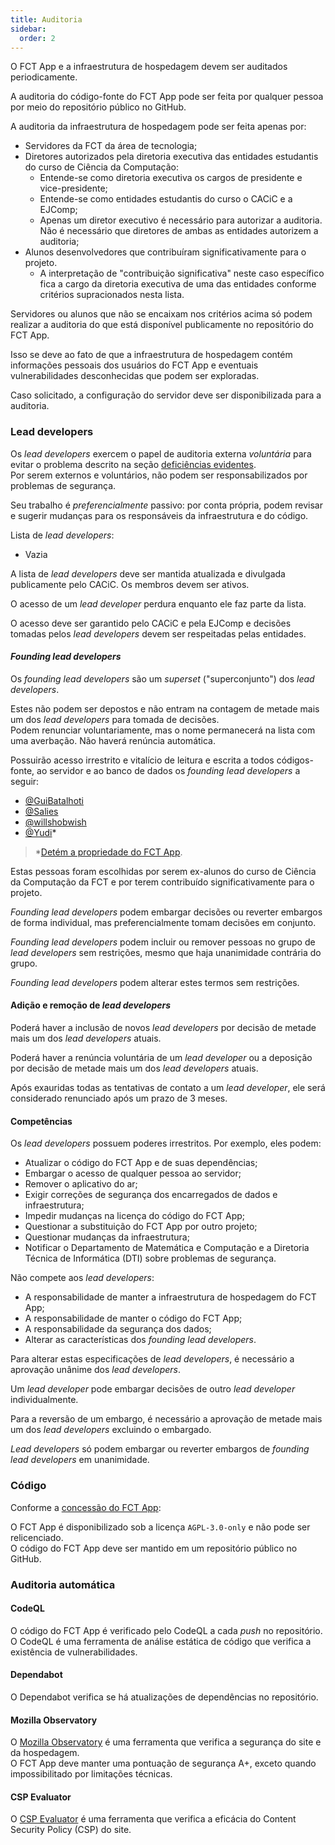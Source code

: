 ```yaml
---
title: Auditoria
sidebar:
  order: 2
---
```


O FCT App e a infraestrutura de hospedagem devem ser auditados periodicamente.

A auditoria do código-fonte do FCT App pode ser feita por qualquer pessoa por meio do repositório público no GitHub.

A auditoria da infraestrutura de hospedagem pode ser feita apenas por:

- Servidores da FCT da área de tecnologia;
- Diretores autorizados pela diretoria executiva das entidades estudantis do curso de Ciência da Computação:
  - Entende-se como diretoria executiva os cargos de presidente e vice-presidente;
  - Entende-se como entidades estudantis do curso o CACiC e a EJComp;
  - Apenas um diretor executivo é necessário para autorizar a auditoria. Não é necessário que diretores de ambas as entidades autorizem a auditoria;
- Alunos desenvolvedores que contribuíram significativamente para o projeto.
  - A interpretação de "contribuição significativa" neste caso específico fica a cargo da diretoria executiva de uma das entidades conforme critérios supracionados nesta lista.

Servidores ou alunos que não se encaixam nos critérios acima só podem realizar a auditoria do que está disponível publicamente no repositório do FCT App.

Isso se deve ao fato de que a infraestrutura de hospedagem contém informações pessoais dos usuários do FCT App e eventuais vulnerabilidades desconhecidas que podem ser exploradas.

Caso solicitado, a configuração do servidor deve ser disponibilizada para a auditoria.

### Lead developers

Os _lead developers_ exercem o papel de auditoria externa _voluntária_ para evitar o problema descrito na seção [deficiências evidentes](/devops/segurança-geral/vulnerabilidades/#deficiências-evidentes).  
Por serem externos e voluntários, não podem ser responsabilizados por problemas de segurança.

Seu trabalho é _preferencialmente_ passivo: por conta própria, podem revisar e sugerir mudanças para os responsáveis da infraestrutura e do código.

Lista de _lead developers_:

- Vazia

A lista de _lead developers_ deve ser mantida atualizada e divulgada publicamente pelo CACiC. Os membros devem ser ativos.

O acesso de um _lead developer_ perdura enquanto ele faz parte da lista.

O acesso deve ser garantido pelo CACiC e pela EJComp e decisões tomadas pelos _lead developers_ devem ser respeitadas pelas entidades.

#### _Founding lead developers_

Os _founding lead developers_ são um _superset_ ("superconjunto") dos _lead developers_.

Estes não podem ser depostos e não entram na contagem de metade mais um dos _lead developers_ para tomada de decisões.  
Podem renunciar voluntariamente, mas o nome permanecerá na lista com uma averbação. Não haverá renúncia automática.

Possuirão acesso irrestrito e vitalício de leitura e escrita a todos códigos-fonte, ao servidor e ao banco de dados os _founding lead developers_ a seguir:

- [@GuiBatalhoti](https://github.com/GuiBatalhoti)
- [@Salies](https://github.com/salies)
- [@willshobwish](https://github.com/willshobwish)
- [@Yudi](https://github.com/Yudi)\*

> \*[Detém a propriedade do FCT App](/licenses).

Estas pessoas foram escolhidas por serem ex-alunos do curso de Ciência da Computação da FCT e por terem contribuído significativamente para o projeto.

_Founding lead developers_ podem embargar decisões ou reverter embargos de forma individual, mas preferencialmente tomam decisões em conjunto.

_Founding lead developers_ podem incluir ou remover pessoas no grupo de _lead developers_ sem restrições, mesmo que haja unanimidade contrária do grupo.

_Founding lead developers_ podem alterar estes termos sem restrições.

#### Adição e remoção de _lead developers_

Poderá haver a inclusão de novos _lead developers_ por decisão de metade mais um dos _lead developers_ atuais.

Poderá haver a renúncia voluntária de um _lead developer_ ou a deposição por decisão de metade mais um dos _lead developers_ atuais.

Após exauridas todas as tentativas de contato a um _lead developer_, ele será considerado renunciado após um prazo de 3 meses.

#### Competências

Os _lead developers_ possuem poderes irrestritos. Por exemplo, eles podem:

- Atualizar o código do FCT App e de suas dependências;
- Embargar o acesso de qualquer pessoa ao servidor;
- Remover o aplicativo do ar;
- Exigir correções de segurança dos encarregados de dados e infraestrutura;
- Impedir mudanças na licença do código do FCT App;
- Questionar a substituição do FCT App por outro projeto;
- Questionar mudanças da infraestrutura;
- Notificar o Departamento de Matemática e Computação e a Diretoria Técnica de Informática (DTI) sobre problemas de segurança.

Não compete aos _lead developers_:

- A responsabilidade de manter a infraestrutura de hospedagem do FCT App;
- A responsabilidade de manter o código do FCT App;
- A responsabilidade da segurança dos dados;
- Alterar as características dos _founding lead developers_.

Para alterar estas especificações de _lead developers_, é necessário a aprovação unânime dos _lead developers_.

Um _lead developer_ pode embargar decisões de outro _lead developer_ individualmente.

Para a reversão de um embargo, é necessário a aprovação de metade mais um dos _lead developers_ excluindo o embargado.

_Lead developers_ só podem embargar ou reverter embargos de _founding lead developers_ em unanimidade.

### Código

Conforme a [concessão do FCT App](/licenses):

O FCT App é disponibilizado sob a licença `AGPL-3.0-only` e não pode ser relicenciado.  
O código do FCT App deve ser mantido em um repositório público no GitHub.

### Auditoria automática

#### CodeQL

O código do FCT App é verificado pelo CodeQL a cada _push_ no repositório.  
O CodeQL é uma ferramenta de análise estática de código que verifica a existência de vulnerabilidades.

#### Dependabot

O Dependabot verifica se há atualizações de dependências no repositório.

#### Mozilla Observatory

O [Mozilla Observatory](https://observatory.mozilla.org) é uma ferramenta que verifica a segurança do site e da hospedagem.  
O FCT App deve manter uma pontuação de segurança A+, exceto quando impossibilitado por limitações técnicas.

#### CSP Evaluator

O [CSP Evaluator](https://csp-evaluator.withgoogle.com/) é uma ferramenta que verifica a eficácia do Content Security Policy (CSP) do site.
